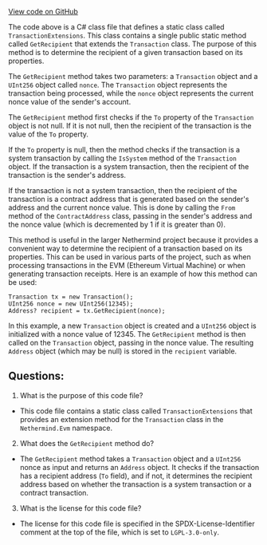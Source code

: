 [View code on GitHub](https://github.com/NethermindEth/nethermind/src/Nethermind/Nethermind.Evm/TransactionExtensions.cs)

The code above is a C# class file that defines a static class called `TransactionExtensions`. This class contains a single public static method called `GetRecipient` that extends the `Transaction` class. The purpose of this method is to determine the recipient of a given transaction based on its properties.

The `GetRecipient` method takes two parameters: a `Transaction` object and a `UInt256` object called `nonce`. The `Transaction` object represents the transaction being processed, while the `nonce` object represents the current nonce value of the sender's account.

The `GetRecipient` method first checks if the `To` property of the `Transaction` object is not null. If it is not null, then the recipient of the transaction is the value of the `To` property.

If the `To` property is null, then the method checks if the transaction is a system transaction by calling the `IsSystem` method of the `Transaction` object. If the transaction is a system transaction, then the recipient of the transaction is the sender's address.

If the transaction is not a system transaction, then the recipient of the transaction is a contract address that is generated based on the sender's address and the current nonce value. This is done by calling the `From` method of the `ContractAddress` class, passing in the sender's address and the nonce value (which is decremented by 1 if it is greater than 0).

This method is useful in the larger Nethermind project because it provides a convenient way to determine the recipient of a transaction based on its properties. This can be used in various parts of the project, such as when processing transactions in the EVM (Ethereum Virtual Machine) or when generating transaction receipts. Here is an example of how this method can be used:

```
Transaction tx = new Transaction();
UInt256 nonce = new UInt256(12345);
Address? recipient = tx.GetRecipient(nonce);
```

In this example, a new `Transaction` object is created and a `UInt256` object is initialized with a nonce value of 12345. The `GetRecipient` method is then called on the `Transaction` object, passing in the nonce value. The resulting `Address` object (which may be null) is stored in the `recipient` variable.
## Questions: 
 1. What is the purpose of this code file?
- This code file contains a static class called `TransactionExtensions` that provides an extension method for the `Transaction` class in the `Nethermind.Evm` namespace.

2. What does the `GetRecipient` method do?
- The `GetRecipient` method takes a `Transaction` object and a `UInt256` nonce as input and returns an `Address` object. It checks if the transaction has a recipient address (`To` field), and if not, it determines the recipient address based on whether the transaction is a system transaction or a contract transaction.

3. What is the license for this code file?
- The license for this code file is specified in the SPDX-License-Identifier comment at the top of the file, which is set to `LGPL-3.0-only`.